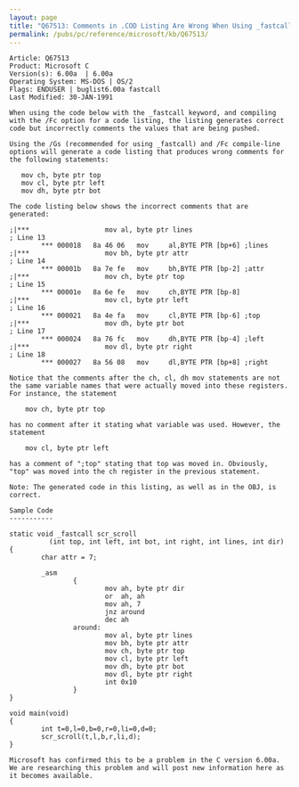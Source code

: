 ```yaml
---
layout: page
title: "Q67513: Comments in .COD Listing Are Wrong When Using _fastcall"
permalink: /pubs/pc/reference/microsoft/kb/Q67513/
---
```


	Article: Q67513
	Product: Microsoft C
	Version(s): 6.00a  | 6.00a
	Operating System: MS-DOS | OS/2
	Flags: ENDUSER | buglist6.00a fastcall
	Last Modified: 30-JAN-1991
	
	When using the code below with the _fastcall keyword, and compiling
	with the /Fc option for a code listing, the listing generates correct
	code but incorrectly comments the values that are being pushed.
	
	Using the /Gs (recommended for using _fastcall) and /Fc compile-line
	options will generate a code listing that produces wrong comments for
	the following statements:
	
	   mov ch, byte ptr top
	   mov cl, byte ptr left
	   mov dh, byte ptr bot
	
	The code listing below shows the incorrect comments that are
	generated:
	
	;|***                   mov al, byte ptr lines
	; Line 13
	        *** 000018   8a 46 06   mov     al,BYTE PTR [bp+6] ;lines
	;|***                   mov bh, byte ptr attr
	; Line 14
	        *** 00001b   8a 7e fe   mov     bh,BYTE PTR [bp-2] ;attr
	;|***                   mov ch, byte ptr top
	; Line 15
	        *** 00001e   8a 6e fe   mov     ch,BYTE PTR [bp-8]
	;|***                   mov cl, byte ptr left
	; Line 16
	        *** 000021   8a 4e fa   mov     cl,BYTE PTR [bp-6] ;top
	;|***                   mov dh, byte ptr bot
	; Line 17
	        *** 000024   8a 76 fc   mov     dh,BYTE PTR [bp-4] ;left
	;|***                   mov dl, byte ptr right
	; Line 18
	        *** 000027   8a 56 08   mov     dl,BYTE PTR [bp+8] ;right
	
	Notice that the comments after the ch, cl, dh mov statements are not
	the same variable names that were actually moved into these registers.
	For instance, the statement
	
	    mov ch, byte ptr top
	
	has no comment after it stating what variable was used. However, the
	statement
	
	    mov cl, byte ptr left
	
	has a comment of ";top" stating that top was moved in. Obviously,
	"top" was moved into the ch register in the previous statement.
	
	Note: The generated code in this listing, as well as in the OBJ, is
	correct.
	
	Sample Code
	-----------
	
	static void _fastcall scr_scroll
	          (int top, int left, int bot, int right, int lines, int dir)
	{
	        char attr = 7;
	
	        _asm
	                {
	                        mov ah, byte ptr dir
	                        or  ah, ah
	                        mov ah, 7
	                        jnz around
	                        dec ah
	                around:
	                        mov al, byte ptr lines
	                        mov bh, byte ptr attr
	                        mov ch, byte ptr top
	                        mov cl, byte ptr left
	                        mov dh, byte ptr bot
	                        mov dl, byte ptr right
	                        int 0x10
	                }
	}
	
	void main(void)
	{
	        int t=0,l=0,b=0,r=0,li=0,d=0;
	        scr_scroll(t,l,b,r,li,d);
	}
	
	Microsoft has confirmed this to be a problem in the C version 6.00a.
	We are researching this problem and will post new information here as
	it becomes available.
